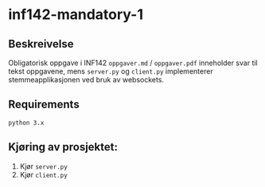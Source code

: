 # inf142-mandatory-1

## Beskreivelse

Obligatorisk oppgave i INF142
`oppgaver.md` / `oppgaver.pdf` inneholder svar til tekst oppgavene, mens `server.py` og `client.py` implementerer stemmeapplikasjonen ved bruk av websockets.

## Requirements
```
python 3.x
``` 

## Kjøring av prosjektet:  
1. Kjør `server.py`
2. Kjør `client.py`